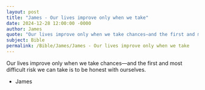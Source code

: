 ```yaml
---
layout: post
title: "James - Our lives improve only when we take"
date: 2024-12-28 12:00:00 -0000
author: James
quote: "Our lives improve only when we take chances—and the first and most difficult risk we can take is to be honest with ourselves."
subject: Bible
permalink: /Bible/James/James - Our lives improve only when we take
---
```


Our lives improve only when we take chances—and the first and most difficult risk we can take is to be honest with ourselves.

- James
